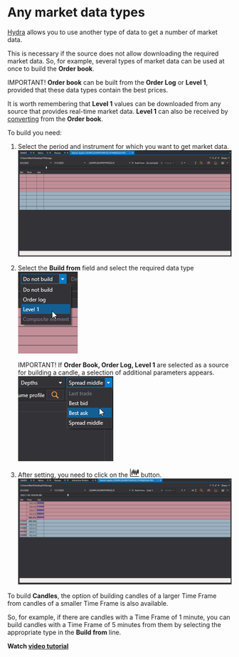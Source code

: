 # Any market data types

[Hydra](../../hydra.md) allows you to use another type of data to get a number of market data.

This is necessary if the source does not allow downloading the required market data. So, for example, several types of market data can be used at once to build the **Order book**.

IMPORTANT\! **Order book** can be built from the **Order Log** or **Level 1**, provided that these data types contain the best prices.

It is worth remembering that **Level 1** values can be downloaded from any source that provides real\-time market data. **Level 1** can also be received by [converting](../tasks/converter.md) from the **Order book**. 

To build you need:

1. Select the period and instrument for which you want to get market data.![hydra LEVEL 1 build depth data](../../../images/hydra_level1_build_depth_data.png)
2. Select the **Build from** field and select the required data type![hydra type build data](../../../images/hydra_type_build_data.png)

   IMPORTANT\! If **Order Book, Order Log, Level 1** are selected as a source for building a candle, a selection of additional parameters appears.![hydra ext proper build data](../../../images/hydra_ext_proper_build_data.png)
3. After setting, you need to click on the ![hydra candles](../../../images/hydra_candles.png) button.![hydra LEVEL 1 build depth data result](../../../images/hydra_level1_build_depth_data_result.png)

To build **Candles**, the option of building candles of a larger Time Frame from candles of a smaller Time Frame is also available. 

So, for example, if there are candles with a Time Frame of 1 minute, you can build candles with a Time Frame of 5 minutes from them by selecting the appropriate type in the **Build from** line. 

**Watch [video tutorial](../videos/building_order_books.md)**
